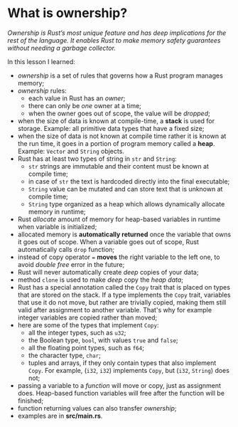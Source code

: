 # What is ownership?

*Ownership is Rust’s most unique feature and has deep implications for the rest of the language. It enables Rust to make memory safety guarantees without needing a garbage collector.*

In this lesson I learned:

 - *ownership* is a set of rules that governs how a Rust program manages memory;
 - *ownership* rules:
   - each value in Rust has an *owner*;
   - there can only be *one* owner at a time;
   - when the owner goes out of scope, the value will be *dropped*;
 - when the size of data is known at compile-time, a **stack** is used for storage. Example: all primitive data types that have a fixed size;
 - when the size of data is not known at compile time rather it is known at the run time, it goes in a portion of program memory called a **heap**. Example: `Vector` and `String` objects.
 - Rust has at least two types of string in  `str` and `String`:
   - `str` strings are immutable and their content must be known at compile time;
   - in case of `str` the text is hardcoded directly into the final executable;
   - `String` value can be mutated and can store text that is unknown at compile time;
   - `String` type organized as a heap which allows dynamically allocate memory in runtime;
 - Rust *allocate* amount of memory for heap-based variables in runtime when variable is initialized;
 - allocated memory is **automatically returned** once the variable that owns it goes out of scope. When a variable goes out of scope, Rust automatically calls `drop` function;
 - instead of copy operator `=` **moves** the right variable to the left one, to avoid *double free* error in the future;
 - Rust will never automatically create *deep* copies of your data;
 - method `clone` is used to make *deep* copy the *heap data*;
 - Rust has a special annotation called the `Copy` trait that is placed on types that are stored on the stack. If a type implements the `Copy` trait, variables that use it do not move, but rather are trivially copied, making them still valid after assignment to another variable. That's why for example integer variables are copied rather than moved;
 - here are some of the types that implement `Copy`:
    - all the integer types, such as `u32`;
    - the Boolean type, `bool`, with values `true` and `false`;
    - all the floating point types, such as `f64`;
    - the character type, `char`;
    - tuples and arrays, if they only contain types that also implement `Copy`. For example, (`i32`, `i32`) implements `Copy`, but (`i32`, `String`) does not;
 - passing a variable to a *function* will move or copy, just as assignment does. Heap-based function variables will free after the function will be finished;
 - function returning values can also transfer *ownership*;
 - examples are in **src/main.rs**.

